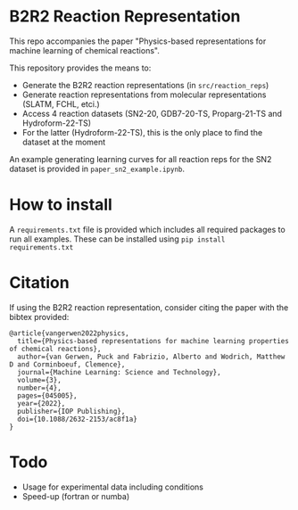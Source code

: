 # B2R2 Reaction Representation

This repo accompanies the paper "Physics-based representations for machine learning of chemical reactions".

This repository provides the means to:
- Generate the B2R2 reaction representations (in `src/reaction_reps`)
- Generate reaction representations from molecular representations (SLATM, FCHL, etci.)
- Access 4 reaction datasets (SN2-20, GDB7-20-TS, Proparg-21-TS and Hydroform-22-TS)
- For the latter (Hydroform-22-TS), this is the only place to find the dataset at the moment

An example generating learning curves for all reaction reps for the SN2 dataset is provided in `paper_sn2_example.ipynb`. 


# How to install
A `requirements.txt` file is provided which includes all required packages to run all examples.
These can be installed using `pip install requirements.txt`

# Citation
If using the B2R2 reaction representation, consider citing the paper with the bibtex provided:
```
@article{vangerwen2022physics,
  title={Physics-based representations for machine learning properties of chemical reactions},
  author={van Gerwen, Puck and Fabrizio, Alberto and Wodrich, Matthew D and Corminboeuf, Clemence},
  journal={Machine Learning: Science and Technology},
  volume={3},
  number={4},
  pages={045005},
  year={2022},
  publisher={IOP Publishing},
  doi={10.1088/2632-2153/ac8f1a}
}

```

# Todo

- Usage for experimental data including conditions
- Speed-up (fortran or numba)
